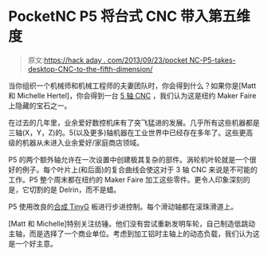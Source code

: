 # PocketNC P5 将台式 CNC 带入第五维度

> 原文:[https://hack aday . com/2013/09/23/pocket NC-P5-takes-desktop-CNC-to-the-fifth-dimension/](https://hackaday.com/2013/09/23/pocketnc-p5-takes-desktop-cnc-to-the-5th-dimension/)

当你组织一个机械师和机械工程师的夫妻团队时，你会得到什么？如果你是[Matt 和 Michelle Hertel]，你会得到一台 [5 轴 CNC](http://www.pocketnc.com/products) ，我们认为这是纽约 Maker Faire 上隐藏的宝石之一。

在过去的几年里，业余爱好数控机床有了突飞猛进的发展。几乎所有这些机器都是三轴(X，Y，Z)的。5(以及更多)轴机器在工业世界中已经存在多年了。这些更高级的机器从未进入业余爱好/家庭商店领域。

P5 的两个额外轴允许在一次设置中创建极其复杂的部件。涡轮机叶轮就是一个很好的例子。每个叶片上(和后面)的复合曲线会使这对于 3 轴 CNC 来说是不可能的工作。P5 整个周末都在纽约的 Maker Faire 加工这些零件。更令人印象深刻的是，它切割的是 Delrin，而不是蜡。

P5 使用改良的[合成 TinyG](http://www.synthetos.com/) 板进行步进控制。每个滑动轴都在滚珠滑道上。

[Matt 和 Michelle]特别关注纺锤。他们没有尝试重新发明车轮，自己制造低跳动主轴，而是选择了一个商业单位。考虑到加工铝时主轴上的动态负载，我们认为这是一个好主意。
